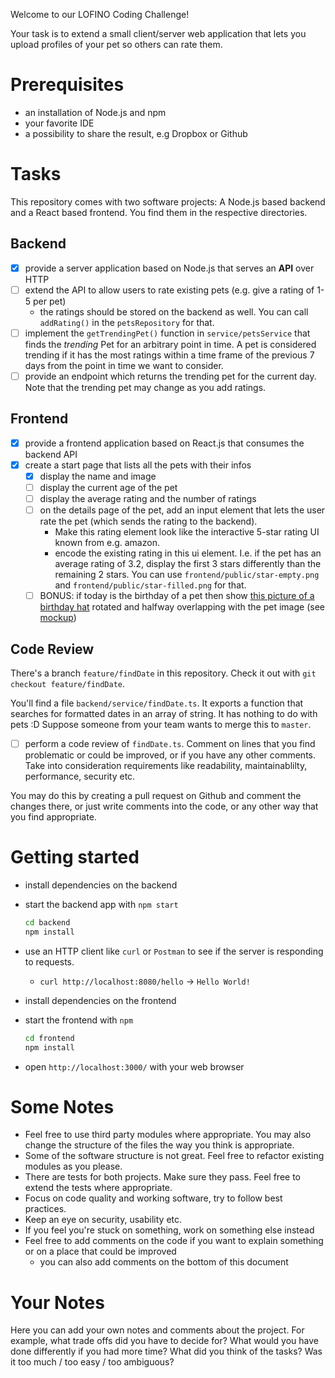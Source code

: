 Welcome to our LOFINO Coding Challenge!

Your task is to extend a small client/server web application that lets you upload profiles of your pet so others can rate them.

# Prerequisites

- an installation of Node.js and npm
- your favorite IDE
- a possibility to share the result, e.g Dropbox or Github

# Tasks

This repository comes with two software projects: A Node.js based backend and a React based frontend. You find them in the respective directories.

## Backend

- [x] provide a server application based on Node.js that serves an **API** over HTTP
- [ ] extend the API to allow users to rate existing pets (e.g. give a rating of 1-5 per pet)
  - the ratings should be stored on the backend as well. You can call `addRating()` in the `petsRepository` for that.
- [ ] implement the `getTrendingPet()` function in `service/petsService` that finds the _trending_ Pet for an arbitrary point in time. A pet is considered trending if it has the most ratings within a time frame of the previous 7 days from the point in time we want to consider.
- [ ] provide an endpoint which returns the trending pet for the current day. Note that the trending pet may change as you add ratings.

## Frontend

- [x] provide a frontend application based on React.js that consumes the backend API
- [x] create a start page that lists all the pets with their infos
  - [x] display the name and image
  - [ ] display the current age of the pet
  - [ ] display the average rating and the number of ratings
  - [ ] on the details page of the pet, add an input element that lets the user rate the pet (which sends the rating to the backend).
    - Make this rating element look like the interactive 5-star rating UI known from e.g. amazon.
    - encode the existing rating in this ui element. I.e. if the pet has an average rating of 3.2, display the first 3 stars differently than the remaining 2 stars. You can use `frontend/public/star-empty.png` and `frontend/public/star-filled.png` for that.
  - [ ] BONUS: if today is the birthday of a pet then show [this picture of a birthday hat](frontend/public/birthday-hat.png) rotated and halfway overlapping with the pet image (see [mockup](mockups/birthday-hat.png))

## Code Review

There's a branch `feature/findDate` in this repository. Check it out with `git checkout feature/findDate`.

You'll find a file `backend/service/findDate.ts`. It exports a function that searches for formatted dates in an array of string. It has nothing to do with pets :D Suppose someone from your team wants to merge this to `master`.

- [ ] perform a code review of `findDate.ts`. Comment on lines that you find problematic or could be improved, or if you have any other comments. Take into consideration requirements like readability, maintainablilty, performance, security etc.

You may do this by creating a pull request on Github and comment the changes there, or just write comments into the code, or any other way that you find appropriate.

# Getting started

- install dependencies on the backend
- start the backend app with `npm start`
  ```bash
  cd backend
  npm install
  ```
- use an HTTP client like `curl` or `Postman` to see if the server is responding to requests.

  - `curl http://localhost:8080/hello` -> `Hello World!`

- install dependencies on the frontend
- start the frontend with `npm `
  ```bash
  cd frontend
  npm install
  ```
- open `http://localhost:3000/` with your web browser

# Some Notes

- Feel free to use third party modules where appropriate. You may also change the structure of the files the way you think is appropriate.
- Some of the software structure is not great. Feel free to refactor existing modules as you please.
- There are tests for both projects. Make sure they pass. Feel free to extend the tests where appropriate.
- Focus on code quality and working software, try to follow best practices.
- Keep an eye on security, usability etc.
- If you feel you're stuck on something, work on something else instead
- Feel free to add comments on the code if you want to explain something or on a place that could be improved
  - you can also add comments on the bottom of this document

# Your Notes

Here you can add your own notes and comments about the project.
For example, what trade offs did you have to decide for? What would you have done differently if you had more time?
What did you think of the tasks? Was it too much / too easy / too ambiguous?
